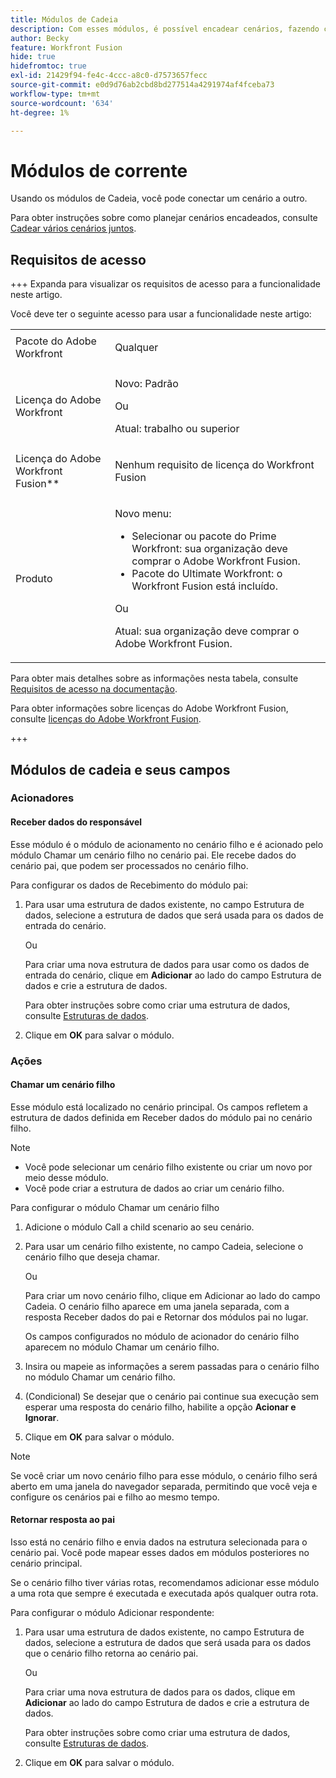 ```yaml
---
title: Módulos de Cadeia
description: Com esses módulos, é possível encadear cenários, fazendo com que um chame outro.
author: Becky
feature: Workfront Fusion
hide: true
hidefromtoc: true
exl-id: 21429f94-fe4c-4ccc-a8c0-d7573657fecc
source-git-commit: e0d9d76ab2cbd8bd277514a4291974af4fceba73
workflow-type: tm+mt
source-wordcount: '634'
ht-degree: 1%

---
```


# Módulos de corrente

Usando os módulos de Cadeia, você pode conectar um cenário a outro.

<!--This article will be about the specific module configuration-->

Para obter instruções sobre como planejar cenários encadeados, consulte [Cadear vários cenários juntos](/help/workfront-fusion/create-scenarios/plan-a-scenario/chain-scenarios.md).


## Requisitos de acesso

+++ Expanda para visualizar os requisitos de acesso para a funcionalidade neste artigo.

Você deve ter o seguinte acesso para usar a funcionalidade neste artigo:

<table style="table-layout:auto">
 <col> 
 <col> 
 <tbody> 
  <tr> 
   <td role="rowheader">Pacote do Adobe Workfront</td> 
   <td> <p>Qualquer</p> </td> 
  </tr> 
  <tr data-mc-conditions=""> 
   <td role="rowheader">Licença do Adobe Workfront</td> 
   <td> <p>Novo: Padrão</p><p>Ou</p><p>Atual: trabalho ou superior</p> </td> 
  </tr> 
  <tr> 
   <td role="rowheader">Licença do Adobe Workfront Fusion**</td> 
   <td>
   <p>Nenhum requisito de licença do Workfront Fusion</p>
   </td> 
  </tr> 
  <tr> 
   <td role="rowheader">Produto</td> 
   <td>
   <p>Novo menu:</p> <ul><li>Selecionar ou pacote do Prime Workfront: sua organização deve comprar o Adobe Workfront Fusion.</li><li>Pacote do Ultimate Workfront: o Workfront Fusion está incluído.</li></ul>
   <p>Ou</p>
   <p>Atual: sua organização deve comprar o Adobe Workfront Fusion.</p>
   </td> 
  </tr>
 </tbody> 
</table>

Para obter mais detalhes sobre as informações nesta tabela, consulte [Requisitos de acesso na documentação](/help/workfront-fusion/references/licenses-and-roles/access-level-requirements-in-documentation.md).

Para obter informações sobre licenças do Adobe Workfront Fusion, consulte [licenças do Adobe Workfront Fusion](/help/workfront-fusion/set-up-and-manage-workfront-fusion/licensing-operations-overview/license-automation-vs-integration.md).

+++

## Módulos de cadeia e seus campos

### Acionadores

#### Receber dados do responsável

Esse módulo é o módulo de acionamento no cenário filho e é acionado pelo módulo Chamar um cenário filho no cenário pai. Ele recebe dados do cenário pai, que podem ser processados no cenário filho.

Para configurar os dados de Recebimento do módulo pai:

1. Para usar uma estrutura de dados existente, no campo Estrutura de dados, selecione a estrutura de dados que será usada para os dados de entrada do cenário.

   Ou

   Para criar uma nova estrutura de dados para usar como os dados de entrada do cenário, clique em **Adicionar** ao lado do campo Estrutura de dados e crie a estrutura de dados.

   Para obter instruções sobre como criar uma estrutura de dados, consulte [Estruturas de dados](/help/workfront-fusion/references/mapping-panel/data-types/data-structures.md).

1. Clique em **OK** para salvar o módulo.

### Ações

#### Chamar um cenário filho

Esse módulo está localizado no cenário principal. Os campos refletem a estrutura de dados definida em Receber dados do módulo pai no cenário filho.

>[!NOTE]
>
>* Você pode selecionar um cenário filho existente ou criar um novo por meio desse módulo.
>* Você pode criar a estrutura de dados ao criar um cenário filho.

Para configurar o módulo Chamar um cenário filho

1. Adicione o módulo Call a child scenario ao seu cenário.
1. Para usar um cenário filho existente, no campo Cadeia, selecione o cenário filho que deseja chamar.

   Ou

   Para criar um novo cenário filho, clique em Adicionar ao lado do campo Cadeia. O cenário filho aparece em uma janela separada, com a resposta Receber dados do pai e Retornar dos módulos pai no lugar.

   Os campos configurados no módulo de acionador do cenário filho aparecem no módulo Chamar um cenário filho.

1. Insira ou mapeie as informações a serem passadas para o cenário filho no módulo Chamar um cenário filho.
1. (Condicional) Se desejar que o cenário pai continue sua execução sem esperar uma resposta do cenário filho, habilite a opção **Acionar e Ignorar**.
1. Clique em **OK** para salvar o módulo.

>[!NOTE]
>
>Se você criar um novo cenário filho para esse módulo, o cenário filho será aberto em uma janela do navegador separada, permitindo que você veja e configure os cenários pai e filho ao mesmo tempo.

#### Retornar resposta ao pai

Isso está no cenário filho e envia dados na estrutura selecionada para o cenário pai. Você pode mapear esses dados em módulos posteriores no cenário principal.

Se o cenário filho tiver várias rotas, recomendamos adicionar esse módulo a uma rota que sempre é executada e executada após qualquer outra rota.

Para configurar o módulo Adicionar respondente:

1. Para usar uma estrutura de dados existente, no campo Estrutura de dados, selecione a estrutura de dados que será usada para os dados que o cenário filho retorna ao cenário pai.

   Ou

   Para criar uma nova estrutura de dados para os dados, clique em **Adicionar** ao lado do campo Estrutura de dados e crie a estrutura de dados.

   Para obter instruções sobre como criar uma estrutura de dados, consulte [Estruturas de dados](/help/workfront-fusion/references/mapping-panel/data-types/data-structures.md).

1. Clique em **OK** para salvar o módulo.
